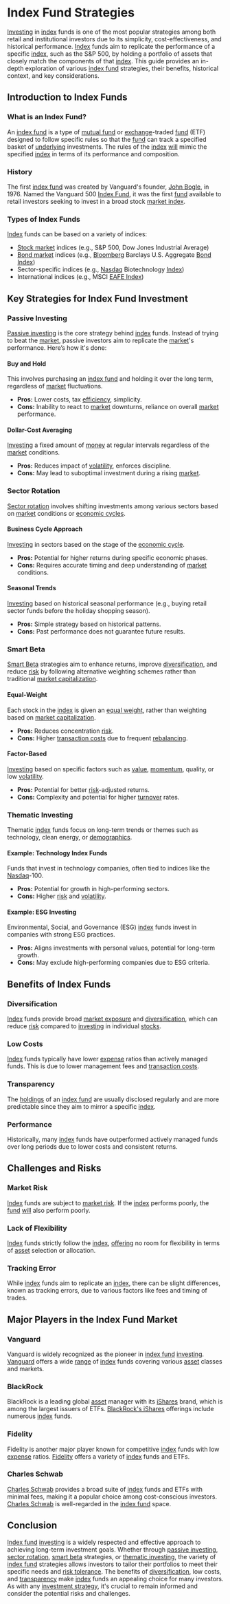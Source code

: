 # Index Fund Strategies

[Investing](../i/investing.md) in [index](../i/index.md) funds is one of the most popular strategies among both retail and institutional investors due to its simplicity, cost-effectiveness, and historical performance. [Index](../i/index.md) funds aim to replicate the performance of a specific [index](../i/index.md), such as the S&P 500, by holding a portfolio of assets that closely match the components of that [index](../i/index.md). This guide provides an in-depth exploration of various [index fund](../i/index_fund.md) strategies, their benefits, historical context, and key considerations.

## Introduction to Index Funds

### What is an Index Fund?
An [index fund](../i/index_fund.md) is a type of [mutual fund](../m/mutual_fund.md) or [exchange](../e/exchange.md)-traded [fund](../f/fund.md) (ETF) designed to follow specific rules so that the [fund](../f/fund.md) can track a specified basket of [underlying](../u/underlying.md) investments. The rules of the [index](../i/index.md) [will](../w/will.md) mimic the specified [index](../i/index.md) in terms of its performance and composition.

### History
The first [index fund](../i/index_fund.md) was created by Vanguard's founder, [John Bogle](../j/john_bogle.md), in 1976. Named the Vanguard 500 [Index Fund](../i/index_fund.md), it was the first [fund](../f/fund.md) available to retail investors seeking to invest in a broad stock [market index](../m/market_index.md).

### Types of Index Funds
[Index](../i/index.md) funds can be based on a variety of indices:
- [Stock market](../s/stock_market.md) indices (e.g., S&P 500, Dow Jones Industrial Average)
- [Bond market](../b/bond_market.md) indices (e.g., [Bloomberg](../b/bloomberg.md) Barclays U.S. Aggregate [Bond](../b/bond.md) [Index](../i/index.md))
- Sector-specific indices (e.g., [Nasdaq](../n/nasdaq.md) Biotechnology [Index](../i/index.md))
- International indices (e.g., MSCI [EAFE Index](../e/eafe_index.md))

## Key Strategies for Index Fund Investment

### Passive Investing
[Passive investing](../p/passive_investing.md) is the core strategy behind [index](../i/index.md) funds. Instead of trying to beat the [market](../m/market.md), passive investors aim to replicate the [market](../m/market.md)'s performance. Here’s how it's done:

#### Buy and Hold
This involves purchasing an [index fund](../i/index_fund.md) and holding it over the long term, regardless of [market](../m/market.md) fluctuations.
- **Pros:** Lower costs, tax [efficiency](../e/efficiency.md), simplicity.
- **Cons:** Inability to react to [market](../m/market.md) downturns, reliance on overall [market](../m/market.md) performance.

#### Dollar-Cost Averaging
[Investing](../i/investing.md) a fixed amount of [money](../m/money.md) at regular intervals regardless of the [market](../m/market.md) conditions.
- **Pros:** Reduces impact of [volatility](../v/volatility.md), enforces discipline.
- **Cons:** May lead to suboptimal investment during a rising [market](../m/market.md).

### Sector Rotation
[Sector rotation](../s/sector_rotation.md) involves shifting investments among various sectors based on [market](../m/market.md) conditions or [economic cycles](../e/economic_cycles.md).

#### Business Cycle Approach
[Investing](../i/investing.md) in sectors based on the stage of the [economic cycle](../e/economic_cycle.md).
- **Pros:** Potential for higher returns during specific economic phases.
- **Cons:** Requires accurate timing and deep understanding of [market](../m/market.md) conditions.

#### Seasonal Trends
[Investing](../i/investing.md) based on historical seasonal performance (e.g., buying retail sector funds before the holiday shopping season).
- **Pros:** Simple strategy based on historical patterns.
- **Cons:** Past performance does not guarantee future results.

### Smart Beta
[Smart Beta](../s/smart_beta.md) strategies aim to enhance returns, improve [diversification](../d/diversification.md), and reduce [risk](../r/risk.md) by following alternative weighting schemes rather than traditional [market capitalization](../m/market_capitalization.md).

#### Equal-Weight
Each stock in the [index](../i/index.md) is given an [equal weight](../e/equal_weight.md), rather than weighting based on [market capitalization](../m/market_capitalization.md).
- **Pros:** Reduces concentration [risk](../r/risk.md).
- **Cons:** Higher [transaction costs](../t/transaction_costs.md) due to frequent [rebalancing](../r/rebalancing.md).

#### Factor-Based
[Investing](../i/investing.md) based on specific factors such as [value](../v/value.md), [momentum](../m/momentum.md), quality, or low [volatility](../v/volatility.md).
- **Pros:** Potential for better [risk](../r/risk.md)-adjusted returns.
- **Cons:** Complexity and potential for higher [turnover](../t/turnover.md) rates.

### Thematic Investing
Thematic [index](../i/index.md) funds focus on long-term trends or themes such as technology, clean energy, or [demographics](../d/demographics.md).

#### Example: Technology Index Funds
Funds that invest in technology companies, often tied to indices like the [Nasdaq](../n/nasdaq.md)-100.
- **Pros:** Potential for growth in high-performing sectors.
- **Cons:** Higher [risk](../r/risk.md) and [volatility](../v/volatility.md).

#### Example: ESG Investing
Environmental, Social, and Governance (ESG) [index](../i/index.md) funds invest in companies with strong ESG practices.
- **Pros:** Aligns investments with personal values, potential for long-term growth.
- **Cons:** May exclude high-performing companies due to ESG criteria.

## Benefits of Index Funds

### Diversification
[Index](../i/index.md) funds provide broad [market exposure](../m/market_exposure.md) and [diversification](../d/diversification.md), which can reduce [risk](../r/risk.md) compared to [investing](../i/investing.md) in individual [stocks](../s/stock.md).

### Low Costs
[Index](../i/index.md) funds typically have lower [expense](../e/expense.md) ratios than actively managed funds. This is due to lower management fees and [transaction costs](../t/transaction_costs.md).

### Transparency
The [holdings](../h/holdings.md) of an [index fund](../i/index_fund.md) are usually disclosed regularly and are more predictable since they aim to mirror a specific [index](../i/index.md).

### Performance
Historically, many [index](../i/index.md) funds have outperformed actively managed funds over long periods due to lower costs and consistent returns.

## Challenges and Risks

### Market Risk
[Index](../i/index.md) funds are subject to [market risk](../m/market_risk.md). If the [index](../i/index.md) performs poorly, the [fund](../f/fund.md) [will](../w/will.md) also perform poorly.

### Lack of Flexibility
[Index](../i/index.md) funds strictly follow the [index](../i/index.md), [offering](../o/offering.md) no room for flexibility in terms of [asset](../a/asset.md) selection or allocation.

### Tracking Error
While [index](../i/index.md) funds aim to replicate an [index](../i/index.md), there can be slight differences, known as tracking errors, due to various factors like fees and timing of trades.

## Major Players in the Index Fund Market

### Vanguard
Vanguard is widely recognized as the pioneer in [index fund](../i/index_fund.md) [investing](../i/investing.md). [Vanguard](https://www.vanguard.com) offers a wide [range](../r/range.md) of [index](../i/index.md) funds covering various [asset](../a/asset.md) classes and markets.

### BlackRock
BlackRock is a leading global [asset](../a/asset.md) manager with its [iShares](../i/ishares.md) brand, which is among the largest issuers of ETFs. [BlackRock's iShares](https://www.ishares.com) offerings include numerous [index](../i/index.md) funds.

### Fidelity
Fidelity is another major player known for competitive [index](../i/index.md) funds with low [expense](../e/expense.md) ratios. [Fidelity](https://www.fidelity.com) offers a variety of [index](../i/index.md) funds and ETFs.

### Charles Schwab
[Charles Schwab](../c/charles_schwab.md) provides a broad suite of [index](../i/index.md) funds and ETFs with minimal fees, making it a popular choice among cost-conscious investors. [Charles Schwab](https://www.schwab.com) is well-regarded in the [index fund](../i/index_fund.md) space.

## Conclusion

[Index fund](../i/index_fund.md) [investing](../i/investing.md) is a widely respected and effective approach to achieving long-term investment goals. Whether through [passive investing](../p/passive_investing.md), [sector rotation](../s/sector_rotation.md), [smart beta](../s/smart_beta.md) strategies, or [thematic investing](../t/thematic_investing.md), the variety of [index fund](../i/index_fund.md) strategies allows investors to tailor their portfolios to meet their specific needs and [risk tolerance](../r/risk_tolerance.md). The benefits of [diversification](../d/diversification.md), low costs, and [transparency](../t/transparency.md) make [index](../i/index.md) funds an appealing choice for many investors. As with any [investment strategy](../i/investment_strategy.md), it's crucial to remain informed and consider the potential risks and challenges.